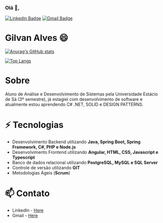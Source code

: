 ### Olá 👋,
[![Linkedin Badge](https://img.shields.io/badge/-Gilvan&#8208;Alves-blue?style=flat-square&logo=Linkedin&logoColor=white&link=https://www.linkedin.com/in/gilvan-alves-11ab061a0/)](https://www.linkedin.com/in/gilvan-alves-11ab061a0/)
[![Gmail Badge](https://img.shields.io/badge/-gilvan.office@gmail.com-c14438?style=flat-square&logo=Gmail&logoColor=white&link=mailto:gilvan.office@gmail.com)](mailto:gilvan.office@gmail.com)  



# Gilvan Alves 😄



[![Anurag's GitHub stats](https://github-readme-stats.vercel.app/api?username=&show_icons=true&include_all_commits=true)](https://github.com/Gilvan-R-A/github-readme-stats)   

[![Top Langs](https://github-readme-stats.vercel.app/api/top-langs/?username=Gilvan-R-A)](https://github.com/anuraghazra/github-readme-stats)

 

# Sobre

Aluno de Análise e Desenvolvimento de Sistemas pela Universidade Estácio de Sá (3º semestre), já estagiei com desenvolvimento de software e atualmente estou aprendendo C# .NET, SOLID e DESIGN PATTERNS.


# ⚡ Tecnologias       

- Desenvolvimento Backend utilizando **Java, Spring Boot, Spring Framework, C#, PHP e Node.js**
- Desenvolvimento Frontend utilizando **Angular, HTML, CSS, Javascript e Typescript**
- Banco de dados relacional utilizando **PostgreSQL, MySQL e SQL Server**
- Controle de versão utilizando **GIT**
- Metodologias Ágeis (**Scrum**)   

# 📫 Contato   

- LinkedIn - 
[Here](https://www.linkedin.com/in/gilvan-alves-11ab061a0/)
- Gmail - [Here](mailto:gilvan.office@gmail.com)






<!--
**Gilvan-R-A/Gilvan-R-A** is a ✨ _special_ ✨ repository because its `README.md` (this file) appears on your GitHub profile.

Here are some ideas to get you started:

- 🔭 I’m currently working on ...
- 🌱 I’m currently learning ...
- 👯 I’m looking to collaborate on ...
- 🤔 I’m looking for help with ...
- 💬 Ask me about ...
- 📫 How to reach me: ...
- 😄 Pronouns: ...
- ⚡ Fun fact: ...
-->
